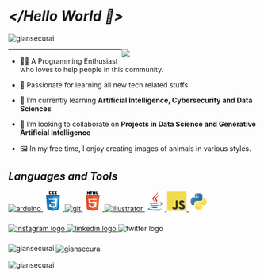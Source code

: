 # ***</Hello World 👋>*** #
<p align="left"> <img src="https://komarev.com/ghpvc/?username=giansecurai&label=Profile%20views&color=0e75b6&style=flat" alt="giansecurai" /> </p>

<a href="https://www.instagram.com/giansecurai/">
<img align="right" height="auto" width="275" src="https://github.com/GianSecurAI/GianSecurAI/assets/128256729/e56ee75a-48ce-4478-b5b7-c490d2b6d472"/>
</a>

***
- 👨‍💻 A Programming Enthusiast who loves to help people in this community.

- 📱 Passionate for learning all new tech related stuffs.
  
- 🌱 I’m currently learning **Artificial Intelligence, Cybersecurity and Data Sciences**

- 👯 I’m looking to collaborate on **Projects in Data Science and Generative Artificial Intelligence**

- 🖼️ In my free time, I enjoy creating images of animals in various styles.
  

## ***Languages and Tools***

<p align="left"> <a href="https://www.arduino.cc/" target="_blank" rel="noreferrer"> <img src="https://cdn.worldvectorlogo.com/logos/arduino-1.svg" alt="arduino" width="40" height="40"/> </a> <a href="https://www.w3schools.com/css/" target="_blank" rel="noreferrer"> <img src="https://raw.githubusercontent.com/devicons/devicon/master/icons/css3/css3-original-wordmark.svg" alt="css3" width="40" height="40"/> </a> <a href="https://git-scm.com/" target="_blank" rel="noreferrer"> <img src="https://www.vectorlogo.zone/logos/git-scm/git-scm-icon.svg" alt="git" width="40" height="40"/> </a> <a href="https://www.w3.org/html/" target="_blank" rel="noreferrer"> <img src="https://raw.githubusercontent.com/devicons/devicon/master/icons/html5/html5-original-wordmark.svg" alt="html5" width="40" height="40"/> </a> <a href="https://www.adobe.com/in/products/illustrator.html" target="_blank" rel="noreferrer"> <img src="https://www.vectorlogo.zone/logos/adobe_illustrator/adobe_illustrator-icon.svg" alt="illustrator" width="40" height="40"/> </a> <a href="https://www.java.com" target="_blank" rel="noreferrer"> <img src="https://raw.githubusercontent.com/devicons/devicon/master/icons/java/java-original.svg" alt="java" width="40" height="40"/> </a> <a href="https://developer.mozilla.org/en-US/docs/Web/JavaScript" target="_blank" rel="noreferrer"> <img src="https://raw.githubusercontent.com/devicons/devicon/master/icons/javascript/javascript-original.svg" alt="javascript" width="40" height="40"/> </a> <a href="https://www.python.org" target="_blank" rel="noreferrer"> <img src="https://raw.githubusercontent.com/devicons/devicon/master/icons/python/python-original.svg" alt="python" width="40" height="40"/> </a> </p>

###

<div align="left">
  <a href="https://www.instagram.com/giansecurai/" target="_blank">
    <img src="https://img.shields.io/static/v1?message=Instagram&logo=instagram&label=&color=E4405F&logoColor=white&labelColor=&style=for-the-badge" height="35" alt="instagram logo"  />
  </a>
  <a href="https://www.linkedin.com/in/gianmarco-guerrero-menacho/" target="_blank">
    <img src="https://img.shields.io/static/v1?message=LinkedIn&logo=linkedin&label=&color=0077B5&logoColor=white&labelColor=&style=for-the-badge" height="35" alt="linkedin logo"  />
  </a>
  <img src="https://img.shields.io/static/v1?message=Twitter&logo=twitter&label=&color=1DA1F2&logoColor=white&labelColor=&style=for-the-badge" height="35" alt="twitter logo"  />
</div>

###

<p><img align="left" src="https://github-readme-stats.vercel.app/api/top-langs?username=giansecurai&show_icons=true&locale=en&layout=compact" alt="giansecurai" /></p>

<p>&nbsp;<img align="center" src="https://github-readme-stats.vercel.app/api?username=giansecurai&show_icons=true&locale=en" alt="giansecurai" /></p>

<p><img align="center" src="https://github-readme-streak-stats.herokuapp.com/?user=giansecurai&" alt="giansecurai" /></p>
